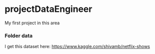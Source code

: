 # projectDataEngineer
My first project in this area


### Folder data
I get this dataset here: https://www.kaggle.com/shivamb/netflix-shows

